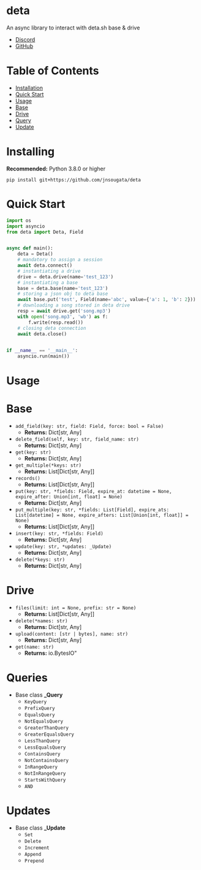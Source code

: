 # deta

An async library to interact with deta.sh base & drive

- [Discord](https://discord.gg/bh99VTt9dH)
- [GitHub](https://github.com/jnsougata)

# Table of Contents
- [Installation](#installing)
- [Quick Start](#quick-start)
- [Usage](#usage)
- [Base](#base)
- [Drive](#drive)
- [Query](#queries)
- [Update](#updates)

# Installing

**Recommended:** Python 3.8.0 or higher

```shell
pip install git+https://github.com/jnsougata/deta
```

# Quick Start

```python
import os
import asyncio
from deta import Deta, Field


async def main():
    deta = Deta()
    # mandatory to assign a session
    await deta.connect()
    # instantiating a drive
    drive = deta.drive(name='test_123')
    # instantiating a base
    base = deta.base(name='test_123')
    # storing a json obj to deta base
    await base.put('test', Field(name='abc', value={'a': 1, 'b': 2}))
    # downloading a song stored in deta drive
    resp = await drive.get('song.mp3')
    with open('song.mp3', 'wb') as f:
        f.write(resp.read())
    # closing deta connection
    await deta.close()

    
if __name__ == '__main__':
    asyncio.run(main())
```

# Usage

# Base
- `add_field(key: str, field: Field, force: bool = False)` 
  - **Returns:** Dict[str, Any]
- `delete_field(self, key: str, field_name: str)` 
  - **Returns:** Dict[str, Any]
- `get(key: str)`
  - **Returns:** Dict[str, Any]
- `get_multiple(*keys: str)` 
  - **Returns:** List[Dict[str, Any]]
- `records()`
  - **Returns:** List[Dict[str, Any]]
- `put(key: str, *fields: Field, expire_at: datetime = None, expire_after: Union[int, float] = None)`
  - **Returns:** Dict[str, Any]
- `put_multiple(key: str, *fields: List[Field], expire_ats: List[datetime] = None, expire_afters: List[Union[int, float]] = None)`
  - **Returns:** List[Dict[str, Any]]
- `insert(key: str, *fields: Field)`
  - **Returns:** Dict[str, Any]
- `update(key: str, *updates: _Update)`
  - **Returns:** Dict[str, Any]
- `delete(*keys: str)`
  - **Returns:** Dict[str, Any]

# Drive
- `files(limit: int = None, prefix: str = None)`
  - **Returns:** List[Dict[str, Any]]
- `delete(*names: str)`
  - **Returns:** Dict[str, Any]
- `upload(content: [str | bytes], name: str)` 
  - **Returns:** Dict[str, Any]
- `get(name: str)`
  - **Returns:** io.BytesIO"

# Queries
- Base class **_Query**
  - `KeyQuery`
  - `PrefixQuery`
  - `EqualsQuery`
  - `NotEqualsQuery`
  - `GreaterThanQuery`
  - `GreaterEqualsQuery`
  - `LessThanQuery`
  - `LessEqualsQuery`
  - `ContainsQuery`
  - `NotContainsQuery`
  - `InRangeQuery`
  - `NotInRangeQuery`
  - `StartsWithQuery`
  - `AND`

# Updates
- Base class **_Update**
  - `Set`
  - `Delete`
  - `Increment`
  - `Append`
  - `Prepend`